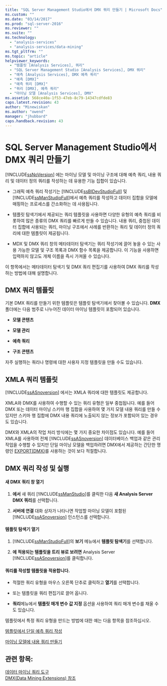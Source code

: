 ```yaml
---
title: "SQL Server Management Studio에서 DMX 쿼리 만들기 | Microsoft Docs"
ms.custom: ""
ms.date: "03/14/2017"
ms.prod: "sql-server-2016"
ms.reviewer: ""
ms.suite: ""
ms.technology: 
  - "analysis-services"
  - "analysis-services/data-mining"
ms.tgt_pltfrm: ""
ms.topic: "article"
helpviewer_keywords: 
  - "템플릿 [Analysis Services], 쿼리"
  - "SQL Server Management Studio [Analysis Services], DMX 쿼리"
  - "예측 [Analysis Services], DMX 예측 쿼리"
  - "예측 [DMX]"
  - "예측 쿼리 [DMX]"
  - "쿼리 [DMX], 예측 쿼리"
  - "마이닝 모델 [Analysis Services], DMX"
ms.assetid: 568ce40a-1f53-47eb-8c79-14347cdfde83
caps.latest.revision: 43
author: "Minewiskan"
ms.author: "owend"
manager: "jhubbard"
caps.handback.revision: 43
---
```

# SQL Server Management Studio에서 DMX 쿼리 만들기
  [!INCLUDE[ssNoVersion](../../includes/ssnoversion-md.md)] 에는 마이닝 모델 및 마이닝 구조에 대해 예측 쿼리, 내용 쿼리 및 데이터 정의 쿼리를 작성하는 데 유용한 기능 집합이 있습니다.  
  
-   그래픽 예측 쿼리 작성기는 [!INCLUDE[ssBIDevStudioFull](../../includes/ssbidevstudiofull-md.md)] 및 [!INCLUDE[ssManStudioFull](../../includes/ssmanstudiofull-md.md)]에서 예측 쿼리를 작성하고 데이터 집합을 모델에 매핑하는 프로세스를 간소화하는 데 사용됩니다.  
  
-   템플릿 탐색기에서 제공되는 쿼리 템플릿을 사용하면 다양한 유형의 예측 쿼리를 비롯하여 많은 종류의 DMX 쿼리를 빠르게 만들 수 있습니다. 내용 쿼리, 중첩된 데이터 집합에 사용되는 쿼리, 마이닝 구조에서 사례를 반환하는 쿼리 및 데이터 정의 쿼리에 대한 템플릿이 제공됩니다.  
  
-   MDX 및 DMX 쿼리 창의 메타데이터 탐색기는 쿼리 작성기에 끌어 놓을 수 있는 사용 가능한 모델 및 구조 목록과 DMX 함수 목록을 제공합니다. 이 기능을 사용하면 입력하지 않고도 개체 이름을 즉시 가져올 수 있습니다.  
  
 이 항목에서는 메타데이터 탐색기 및 DMX 쿼리 편집기를 사용하여 DMX 쿼리를 작성하는 방법에 대해 설명합니다.  
  
##  <a name="BKMK_Templates"></a> DMX 쿼리 템플릿  
 기본 DMX 쿼리를 만들기 위한 템플릿은 템플릿 탐색기에서 찾아볼 수 있습니다. **DMX** 폴더에는 다음 범주로 나누어진 데이터 마이닝 템플릿이 포함되어 있습니다.  
  
-   **모델 콘텐츠**  
  
-   **모델 관리**  
  
-   **예측 쿼리**  
  
-   **구조 콘텐츠**  
  
 자주 실행하는 쿼리나 명령에 대한 사용자 지정 템플릿을 만들 수도 있습니다.  
  
## XMLA 쿼리 템플릿  
 [!INCLUDE[ssASnoversion](../../includes/ssasnoversion-md.md)] 에서는 XMLA 쿼리에 대한 템플릿도 제공합니다.  
  
 XMLA와 DMX를 사용하여 수행할 수 있는 쿼리 유형은 일부 중첩됩니다. 예를 들어 DMX 또는 데이터 마이닝 스키마 행 집합을 사용하여 몇 가지 모델 내용 쿼리를 만들 수 있지만 스키마 행 집합에 DMX 내용 쿼리에 노출되지 않는 정보가 포함되어 있는 경우도 있습니다.  
  
 DMX와 XMLA의 작업 처리 방식에는 몇 가지 중요한 차이점도 있습니다. 예를 들어 XMLA를 사용하여 전체 [!INCLUDE[ssASnoversion](../../includes/ssasnoversion-md.md)] 데이터베이스 백업과 같은 관리 작업을 수행할 수 있지만 단일 마이닝 모델을 백업하려면 DMX에서 제공하는 간단한 명령인 [EXPORT&#40;DMX&#41;](../../dmx/export-dmx.md)를 사용하는 것이 보다 적절합니다.  
  
##  <a name="BKMK_Building_Queries"></a> DMX 쿼리 작성 및 실행  
  
#### 새 DMX 쿼리 창 열기  
  
1.  **에서** 새 쿼리 [!INCLUDE[ssManStudio](../../includes/ssmanstudio-md.md)]를 클릭한 다음 **새 Analysis Server DMX 쿼리**를 선택합니다.  
  
2.  **서버에 연결** 대화 상자가 나타나면 작업할 마이닝 모델이 포함된 [!INCLUDE[ssASnoversion](../../includes/ssasnoversion-md.md)] 인스턴스를 선택합니다.  
  
#### 템플릿 탐색기 열기  
  
1.  [!INCLUDE[ssManStudioFull](../../includes/ssmanstudiofull-md.md)]의 **보기** 메뉴에서 **템플릿 탐색기**를 선택합니다.  
  
2.  **에 적용되는 템플릿을 트리 뷰로 보려면** Analysis Server [!INCLUDE[ssASnoversion](../../includes/ssasnoversion-md.md)]를 클릭합니다.  
  
#### 쿼리를 작성할 템플릿을 적용합니다.  
  
-   적절한 쿼리 유형을 마우스 오른쪽 단추로 클릭하고 **열기**를 선택합니다.  
  
-   또는 템플릿을 쿼리 편집기로 끌어 옵니다.  
  
-   **쿼리**메뉴에서 **템플릿 매개 변수 값 지정** 옵션을 사용하여 쿼리 매개 변수를 채울 수도 있습니다.  
  
 템플릿에서 특정 쿼리 유형을 만드는 방법에 대한 예는 다음 항목을 참조하십시오.  
  
 [템플릿에서 단일 예측 쿼리 작성](../../analysis-services/data-mining/create-a-singleton-prediction-query-from-a-template.md)  
  
 [마이닝 모델에 내용 쿼리 만들기](../../analysis-services/data-mining/create-a-content-query-on-a-mining-model.md)  
  
## 관련 항목:  
 [데이터 마이닝 쿼리 도구](../../analysis-services/data-mining/data-mining-query-tools.md)   
 [DMX&#40;Data Mining Extensions&#41; 참조](../../dmx/data-mining-extensions-dmx-reference.md)  
  
  